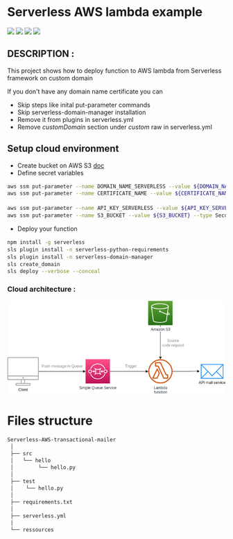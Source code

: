 # Serverless AWS lambda example

![](https://img.shields.io/badge/AWS-Serverless-red)
![](https://img.shields.io/badge/AWS-lambda-blue)
![](https://img.shields.io/badge/python-3.9-green)
![](https://img.shields.io/badge/node-16-white)

## DESCRIPTION :

This project shows how to deploy function to AWS lambda from Serverless framework on custom domain

If you don't have any domain name certificate you can 
- Skip steps like inital put-parameter commands
- Skip serverless-domain-manager installation
- Remove it from plugins in serverless.yml
- Remove *customDomain* section under *custom* raw in serverless.yml

## Setup cloud environment
- Create bucket on AWS S3 [doc](https://docs.aws.amazon.com/AmazonS3/latest/userguide/creating-bucket.html)
- Define secret variables
```bash
aws ssm put-parameter --name DOMAIN_NAME_SERVERLESS --value ${DOMAIN_NAME_SERVERLESS} --type SecureString
aws ssm put-parameter --name CERTIFICATE_NAME --value ${CERTIFICATE_NAME} --type SecureString

aws ssm put-parameter --name API_KEY_SERVERLESS --value ${API_KEY_SERVERLESS} --type SecureString
aws ssm put-parameter --name S3_BUCKET --value ${S3_BUCKET} --type SecureString
```
- Deploy your function
```bash
npm install -g serverless
sls plugin install -n serverless-python-requirements
sls plugin install -n serverless-domain-manager
sls create_domain
sls deploy --verbose --conceal
```

### Cloud architecture :

![](ressources/cloud-architecture.png)


# Files structure

```
Serverless-AWS-transactional-mailer
 │
 ├── src
 │   └── hello
 │        └── hello.py
 │
 ├── test
 │    └── hello.py
 │
 ├── requirements.txt
 │
 ├── serverless.yml
 |
 └── ressources
```
